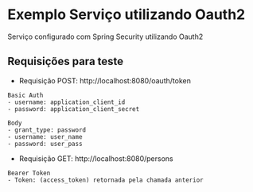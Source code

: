 # Exemplo Serviço utilizando Oauth2
 Serviço configurado com Spring Security utilizando Oauth2


## Requisições para teste 
* Requisição POST: http://localhost:8080/oauth/token
```
Basic Auth
- username: application_client_id
- password: application_client_secret

Body
- grant_type: password
- username: user_name
- password: user_pass
```

* Requisição GET: http://localhost:8080/persons
```
Bearer Token 
- Token: (access_token) retornada pela chamada anterior
```